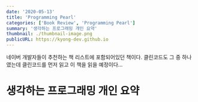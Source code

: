 ```yaml
---
date: '2020-05-13'
title: 'Programming Pearl'
categories: ['Book Review', 'Programming Pearl']
summary: '생각하는 프로그래밍 개인 요약'
thumbnail: ./thumbnail-image.png
publicURL: https://kyong-dev.github.io
---
```

네이버 개발자들이 추천하는 책 리스트에 포함되어있던 책이다. 클린코드도 그 중 하나였는데 클린코드를 먼저 읽고 이 책을 읽을 예정이다...

# 생각하는 프로그래밍 개인 요약

